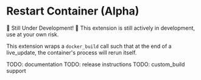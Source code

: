 # Restart Container (Alpha)

🚨 Still Under Development! 🚨
This extension is still actively in development, use at your own risk.

This extension wraps a `docker_build` call such that at the end of a live_update, the container's process will rerun itself.

TODO: documentation
TODO: release instructions
TODO: custom_build support
